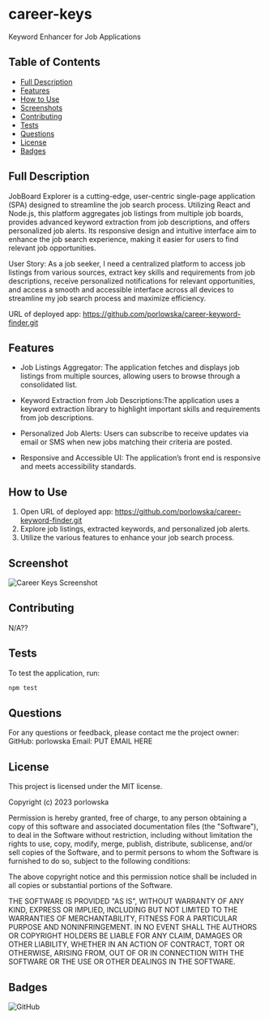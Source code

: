 # career-keys
Keyword Enhancer for Job Applications

## Table of Contents

- [Full Description](#full-description)
- [Features](#features)
- [How to Use](#how-to-use)
- [Screenshots](#screenshots)
- [Contributing](#contributing)
- [Tests](#tests)
- [Questions](#questions)
- [License](#license)
- [Badges](#badges)

## Full Description

JobBoard Explorer is a cutting-edge, user-centric single-page application (SPA) designed to streamline the job search process. Utilizing React and Node.js, this platform aggregates job listings from multiple job boards, provides advanced keyword extraction from job descriptions, and offers personalized job alerts. Its responsive design and intuitive interface aim to enhance the job search experience, making it easier for users to find relevant job opportunities.

User Story: As a job seeker, I need a centralized platform to access job listings from various sources, extract key skills and requirements from job descriptions, receive personalized notifications for relevant opportunities, and access a smooth and accessible interface across all devices to streamline my job search process and maximize efficiency.

URL of deployed app:  https://github.com/porlowska/career-keyword-finder.git

## Features

- Job Listings Aggregator: The application fetches and displays job listings from multiple sources, allowing users to browse through a consolidated list.

- Keyword Extraction from Job Descriptions:The application uses a keyword extraction library to highlight important skills and requirements from job descriptions.

- Personalized Job Alerts: Users can subscribe to receive updates via email or SMS when new jobs matching their criteria are posted.

- Responsive and Accessible UI: The application’s front end is responsive and meets accessibility standards.


## How to Use

1. Open URL of deployed app:  https://github.com/porlowska/career-keyword-finder.git
2. Explore job listings, extracted keywords, and personalized job alerts.
3. Utilize the various features to enhance your job search process.

## Screenshot

![Career Keys Screenshot](./assets/career-keys-screenshot.png)

## Contributing
N/A??

## Tests
To test the application, run:
   ```bash
npm test
```

## Questions
For any questions or feedback, please contact me the project owner:
GitHub: porlowska
Email: PUT EMAIL HERE

## License

This project is licensed under the MIT license.

Copyright (c) 2023 porlowska

Permission is hereby granted, free of charge, to any person obtaining a copy
of this software and associated documentation files (the "Software"), to deal
in the Software without restriction, including without limitation the rights
to use, copy, modify, merge, publish, distribute, sublicense, and/or sell
copies of the Software, and to permit persons to whom the Software is
furnished to do so, subject to the following conditions:

The above copyright notice and this permission notice shall be included in all
copies or substantial portions of the Software.

THE SOFTWARE IS PROVIDED "AS IS", WITHOUT WARRANTY OF ANY KIND, EXPRESS OR
IMPLIED, INCLUDING BUT NOT LIMITED TO THE WARRANTIES OF MERCHANTABILITY,
FITNESS FOR A PARTICULAR PURPOSE AND NONINFRINGEMENT. IN NO EVENT SHALL THE
AUTHORS OR COPYRIGHT HOLDERS BE LIABLE FOR ANY CLAIM, DAMAGES OR OTHER
LIABILITY, WHETHER IN AN ACTION OF CONTRACT, TORT OR OTHERWISE, ARISING FROM,
OUT OF OR IN CONNECTION WITH THE SOFTWARE OR THE USE OR OTHER DEALINGS IN THE
SOFTWARE.

## Badges

![GitHub](https://img.shields.io/github/license/porlowska/career-keys)
